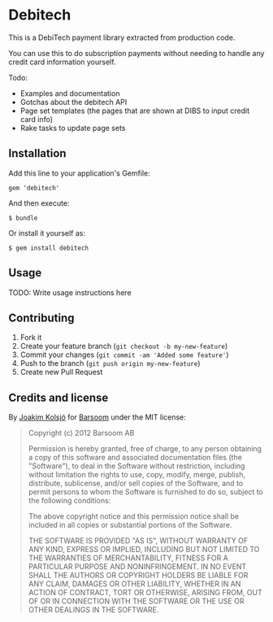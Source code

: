 # Debitech

This is a DebiTech payment library extracted from production code.

You can use this to do subscription payments without needing to handle any
credit card information yourself.

Todo:

* Examples and documentation
* Gotchas about the debitech API
* Page set templates (the pages that are shown at DIBS to input credit card info)
* Rake tasks to update page sets

## Installation

Add this line to your application's Gemfile:

    gem 'debitech'

And then execute:

    $ bundle

Or install it yourself as:

    $ gem install debitech

## Usage

TODO: Write usage instructions here

## Contributing

1. Fork it
2. Create your feature branch (`git checkout -b my-new-feature`)
3. Commit your changes (`git commit -am 'Added some feature'`)
4. Push to the branch (`git push origin my-new-feature`)
5. Create new Pull Request

## Credits and license

By [Joakim Kolsjö](https://github.com/joakimk) for [Barsoom](http://barsoom.se) under the MIT license:

>  Copyright (c) 2012 Barsoom AB
>
>  Permission is hereby granted, free of charge, to any person obtaining a copy
>  of this software and associated documentation files (the "Software"), to deal
>  in the Software without restriction, including without limitation the rights
>  to use, copy, modify, merge, publish, distribute, sublicense, and/or sell
>  copies of the Software, and to permit persons to whom the Software is
>  furnished to do so, subject to the following conditions:
>
>  The above copyright notice and this permission notice shall be included in
>  all copies or substantial portions of the Software.
>
>  THE SOFTWARE IS PROVIDED "AS IS", WITHOUT WARRANTY OF ANY KIND, EXPRESS OR
>  IMPLIED, INCLUDING BUT NOT LIMITED TO THE WARRANTIES OF MERCHANTABILITY,
>  FITNESS FOR A PARTICULAR PURPOSE AND NONINFRINGEMENT. IN NO EVENT SHALL THE
>  AUTHORS OR COPYRIGHT HOLDERS BE LIABLE FOR ANY CLAIM, DAMAGES OR OTHER
>  LIABILITY, WHETHER IN AN ACTION OF CONTRACT, TORT OR OTHERWISE, ARISING FROM,
>  OUT OF OR IN CONNECTION WITH THE SOFTWARE OR THE USE OR OTHER DEALINGS IN
>  THE SOFTWARE.
